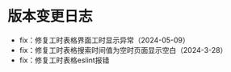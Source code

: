 # 版本变更日志

-  fix：修复工时表格界面工时显示异常（2024-05-09）
-  fix：修复工时表格搜索时间值为空时页面显示空白（2024-3-28）
-  fix：修复工时表格eslint报错

